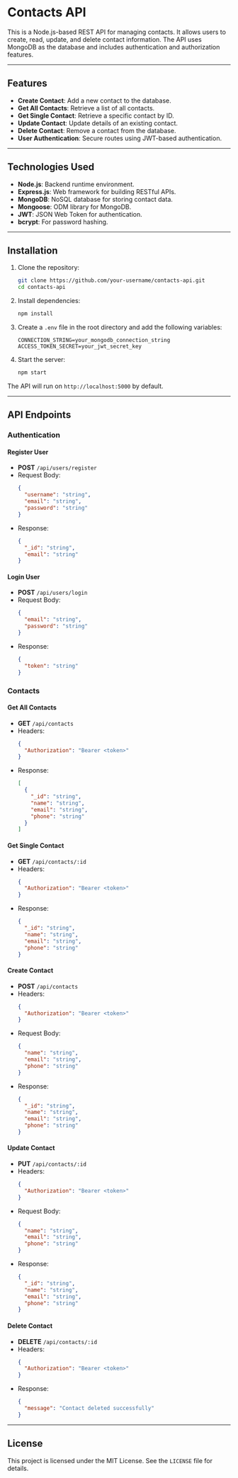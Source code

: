 # Contacts API

This is a Node.js-based REST API for managing contacts. It allows users to create, read, update, and delete contact information. The API uses MongoDB as the database and includes authentication and authorization features.

---

## Features

- **Create Contact**: Add a new contact to the database.
- **Get All Contacts**: Retrieve a list of all contacts.
- **Get Single Contact**: Retrieve a specific contact by ID.
- **Update Contact**: Update details of an existing contact.
- **Delete Contact**: Remove a contact from the database.
- **User Authentication**: Secure routes using JWT-based authentication.

---

## Technologies Used

- **Node.js**: Backend runtime environment.
- **Express.js**: Web framework for building RESTful APIs.
- **MongoDB**: NoSQL database for storing contact data.
- **Mongoose**: ODM library for MongoDB.
- **JWT**: JSON Web Token for authentication.
- **bcrypt**: For password hashing.

---

## Installation

1. Clone the repository:
   ```bash
   git clone https://github.com/your-username/contacts-api.git
   cd contacts-api
   ```

2. Install dependencies:
   ```bash
   npm install
   ```

3. Create a `.env` file in the root directory and add the following variables:
   ```env
   CONNECTION_STRING=your_mongodb_connection_string
   ACCESS_TOKEN_SECRET=your_jwt_secret_key
   ```

4. Start the server:
   ```bash
   npm start
   ```

The API will run on `http://localhost:5000` by default.

---

## API Endpoints

### **Authentication**

#### Register User
- **POST** `/api/users/register`
- Request Body:
  ```json
  {
    "username": "string",
    "email": "string",
    "password": "string"
  }
  ```
- Response:
  ```json
  {
    "_id": "string",
    "email": "string"
  }
  ```

#### Login User
- **POST** `/api/users/login`
- Request Body:
  ```json
  {
    "email": "string",
    "password": "string"
  }
  ```
- Response:
  ```json
  {
    "token": "string"
  }
  ```

### **Contacts**

#### Get All Contacts
- **GET** `/api/contacts`
- Headers:
  ```json
  {
    "Authorization": "Bearer <token>"
  }
  ```
- Response:
  ```json
  [
    {
      "_id": "string",
      "name": "string",
      "email": "string",
      "phone": "string"
    }
  ]
  ```

#### Get Single Contact
- **GET** `/api/contacts/:id`
- Headers:
  ```json
  {
    "Authorization": "Bearer <token>"
  }
  ```
- Response:
  ```json
  {
    "_id": "string",
    "name": "string",
    "email": "string",
    "phone": "string"
  }
  ```

#### Create Contact
- **POST** `/api/contacts`
- Headers:
  ```json
  {
    "Authorization": "Bearer <token>"
  }
  ```
- Request Body:
  ```json
  {
    "name": "string",
    "email": "string",
    "phone": "string"
  }
  ```
- Response:
  ```json
  {
    "_id": "string",
    "name": "string",
    "email": "string",
    "phone": "string"
  }
  ```

#### Update Contact
- **PUT** `/api/contacts/:id`
- Headers:
  ```json
  {
    "Authorization": "Bearer <token>"
  }
  ```
- Request Body:
  ```json
  {
    "name": "string",
    "email": "string",
    "phone": "string"
  }
  ```
- Response:
  ```json
  {
    "_id": "string",
    "name": "string",
    "email": "string",
    "phone": "string"
  }
  ```

#### Delete Contact
- **DELETE** `/api/contacts/:id`
- Headers:
  ```json
  {
    "Authorization": "Bearer <token>"
  }
  ```
- Response:
  ```json
  {
    "message": "Contact deleted successfully"
  }
  ```

---

## License

This project is licensed under the MIT License. See the `LICENSE` file for details.
